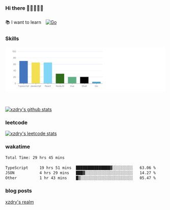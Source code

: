### Hi there 👋👋👋👋👋

 :books: I want to learn <a href="https://go.dev/" target="_blank"><img style="margin: 10px" src="https://profilinator.rishav.dev/skills-assets/go-original.svg" alt="Go" height="50" /></a>  

### Skills
![](img/2022-09-05-22-04-20.png)

<br />

[![xzdry's github stats](https://github-readme-stats.vercel.app/api?username=xzdry&count_private=true&show_icons=true&theme=vue)](https://github.com/xzdry)

### leetcode
[![xzdry's leetcode stats](https://leetcard.jacoblin.cool/xzdry-2?theme=light&font=Anek%20Kannada&site=cn)](https://leetcode.cn/u/xzdry-2/)

### wakatime
<!--START_SECTION:waka-->

```text
Total Time: 29 hrs 45 mins

TypeScript     19 hrs 51 mins  ███████████████▓░░░░░░░░░   63.06 %
JSON           4 hrs 29 mins   ███▓░░░░░░░░░░░░░░░░░░░░░   14.27 %
Other          1 hr 43 mins    █▒░░░░░░░░░░░░░░░░░░░░░░░   05.47 %
```

<!--END_SECTION:waka-->

### blog posts
[xzdry's realm](https://www.justdry.net/)
